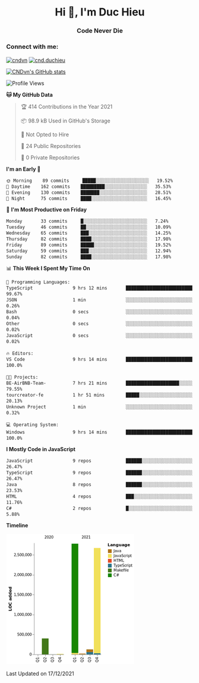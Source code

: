 <h1 align="center">Hi 👋, I'm Duc Hieu</h1>
<h3 align="center">Code Never Die</h3>

<h3 align="left">Connect with me:</h3>
<p align="left">
<a href="https://linkedin.com/in/cndvn" target="blank"><img align="center" src="https://img.shields.io/badge/LinkedIn-0077B5?style=for-the-badge&logo=linkedin&logoColor=white" alt="cndvn"/></a>
<a href="https://fb.com/cnd.duchieu" target="blank"><img align="center" src="https://img.shields.io/badge/Facebook-1877F2?style=for-the-badge&logo=facebook&logoColor=white" alt="cnd.duchieu"/></a>
</p>

[![CNDvn's GitHub stats](https://github-readme-stats.vercel.app/api?username=cndvn)](https://github.com/anuraghazra/github-readme-stats)

<!--START_SECTION:waka-->
![Profile Views](http://img.shields.io/badge/Profile%20Views-0-blue)

**🐱 My GitHub Data** 

> 🏆 414 Contributions in the Year 2021
 > 
> 📦 98.9 kB Used in GitHub's Storage 
 > 
> 🚫 Not Opted to Hire
 > 
> 📜 24 Public Repositories 
 > 
> 🔑 0 Private Repositories  
 > 
**I'm an Early 🐤** 

```text
🌞 Morning    89 commits     █████░░░░░░░░░░░░░░░░░░░░   19.52% 
🌆 Daytime    162 commits    █████████░░░░░░░░░░░░░░░░   35.53% 
🌃 Evening    130 commits    ███████░░░░░░░░░░░░░░░░░░   28.51% 
🌙 Night      75 commits     ████░░░░░░░░░░░░░░░░░░░░░   16.45%

```
📅 **I'm Most Productive on Friday** 

```text
Monday       33 commits     █░░░░░░░░░░░░░░░░░░░░░░░░   7.24% 
Tuesday      46 commits     ██░░░░░░░░░░░░░░░░░░░░░░░   10.09% 
Wednesday    65 commits     ███░░░░░░░░░░░░░░░░░░░░░░   14.25% 
Thursday     82 commits     ████░░░░░░░░░░░░░░░░░░░░░   17.98% 
Friday       89 commits     █████░░░░░░░░░░░░░░░░░░░░   19.52% 
Saturday     59 commits     ███░░░░░░░░░░░░░░░░░░░░░░   12.94% 
Sunday       82 commits     ████░░░░░░░░░░░░░░░░░░░░░   17.98%

```


📊 **This Week I Spent My Time On** 

```text
💬 Programming Languages: 
TypeScript               9 hrs 12 mins       █████████████████████████   99.67% 
JSON                     1 min               ░░░░░░░░░░░░░░░░░░░░░░░░░   0.26% 
Bash                     0 secs              ░░░░░░░░░░░░░░░░░░░░░░░░░   0.04% 
Other                    0 secs              ░░░░░░░░░░░░░░░░░░░░░░░░░   0.02% 
JavaScript               0 secs              ░░░░░░░░░░░░░░░░░░░░░░░░░   0.02%

🔥 Editors: 
VS Code                  9 hrs 14 mins       █████████████████████████   100.0%

🐱‍💻 Projects: 
BE-AirBNB-Team-          7 hrs 21 mins       ████████████████████░░░░░   79.55% 
tourcreator-fe           1 hr 51 mins        █████░░░░░░░░░░░░░░░░░░░░   20.13% 
Unknown Project          1 min               ░░░░░░░░░░░░░░░░░░░░░░░░░   0.32%

💻 Operating System: 
Windows                  9 hrs 14 mins       █████████████████████████   100.0%

```

**I Mostly Code in JavaScript** 

```text
JavaScript               9 repos             ██████░░░░░░░░░░░░░░░░░░░   26.47% 
TypeScript               9 repos             ██████░░░░░░░░░░░░░░░░░░░   26.47% 
Java                     8 repos             ██████░░░░░░░░░░░░░░░░░░░   23.53% 
HTML                     4 repos             ███░░░░░░░░░░░░░░░░░░░░░░   11.76% 
C#                       2 repos             █░░░░░░░░░░░░░░░░░░░░░░░░   5.88%

```


**Timeline**

![Chart not found](https://raw.githubusercontent.com/CNDvn/CNDvn/main/charts/bar_graph.png) 


 Last Updated on 17/12/2021
<!--END_SECTION:waka-->
